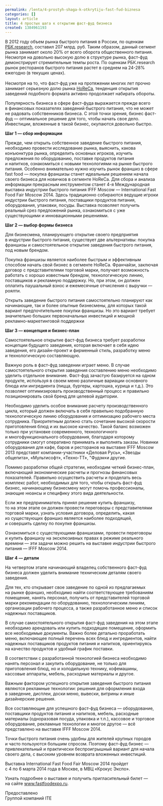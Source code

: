 ```yaml
---
permalink: /lenta/4-prostyh-shaga-k-otkrytiju-fast-fud-biznesa
categories: []
layout: article
title: 4 простых шага к открытию фаст-фуд бизнеса
created: 1384961193
---
```

<p>В&nbsp;2012 году объем рынка быстрого питания в&nbsp;России, по&nbsp;оценкам <a href="http://marketing.rbc.ru/author/1203931.shtml">РБК.research</a>, составил 207&nbsp;млрд. руб. Таким образом, данный сегмент рынка занимает около&nbsp;20% от&nbsp;всего оборота общественного питания. Несмотря на&nbsp;довольно высокую долю в&nbsp;структуре рынка, фаст-фуд демонстрирует стремительные темпы роста. По&nbsp;оценкам РБК.research рынок ресторанов быстрого питания растет в&nbsp;среднем на&nbsp;<nobr>24-28%</nobr> ежегодно (в&nbsp;текущих ценах).<br/>
	<br/>
 Несмотря на&nbsp;то, что фаст-фуд уже на&nbsp;протяжении многих лет прочно занимает серьезную долю рынка <a href="http://ru.wikipedia.org/wiki/HoReCa">HoReCa</a>, тенденция открытия заведений подобного формата активно продолжает набирать обороты. 
</p>
<!--break-->
<p>Популярность бизнеса в&nbsp;сфере фаст-фуда выражается прежде всего в&nbsp;финансовых показателях заведений быстрого питания, что не&nbsp;может не&nbsp;радовать собственников бизнеса. С&nbsp;этой точки зрения, бизнес фаст-фуд&nbsp;— оптимальное решение для того, чтобы начать свое дело. Инвестиции, вложенные в&nbsp;такой бизнес, окупаются довольно быстро.</p>
<p><strong>Шаг 1&nbsp;— сбор информации</strong></p>
<p>Прежде, чем открыть собственное заведение быстрого питания, необходимо провести исследование рынка, выяснить, какова конъюнктура рынка, определить основных игроков, изучить предложения по&nbsp;оборудованию, поставке продуктов питания и&nbsp;напитков, ознакомиться с&nbsp;новыми технологиями на&nbsp;рынке быстрого питания. Особенно внимательно нужно изучить рынок франшиз в&nbsp;сфере fast food&nbsp;— покупка франшизы станет идеальным решением начала своего бизнеса для новичков в&nbsp;сегменте HoReCa. Для сбора и&nbsp;анализа информации прекрасным инструментом станет <nobr>4-я</nobr> Международная выставка индустрии быстрого питания IFFF Moscow&nbsp;— International Fast Food Fair Moscow 2014. Здесь традиционно собираются ведущие игроки индустрии быстрого питания, поставщики продуктов питания, оборудования, упаковки, посуды. Выставка позволяет получить реальный срез предложений рынка, ознакомиться с&nbsp;уже существующими и&nbsp;инновационными решениями.</p>
<p><strong>Шаг 2&nbsp;— выбор формы бизнеса</strong></p>
<p>Для бизнесмена, планирующего открытие своего предприятия в&nbsp;индустрии быстрого питания, существует две альтернативы: покупка франшизы и&nbsp;самостоятельное открытие заведения быстрого питания, под новым брендом.</p>
<p>Покупка франшизы является наиболее быстрым и&nbsp;эффективным способом начать свой бизнес в&nbsp;сегменте HoReCa. Франчайзи, заключая договор с&nbsp;представителями торговой марки, получает возможность работать с&nbsp;хорошо известным брендом, технологическую линию, поставщиков и&nbsp;рекламную поддержку. Но, при этом, он&nbsp;должен оплатить паушальный взнос и&nbsp;ежемесячные отчисления с&nbsp;выручки&nbsp;— роялти.</p>
<p>Открыть заведение быстрого питания самостоятельно планируют как начинающие, так и&nbsp;более опытные бизнесмены, для которых такой вариант предпочтительнее покупки франшизы. Но&nbsp;это вариант требует значительно больших первоначальных инвестиций и&nbsp;мощной рекламно-маркетинговой поддержки</p>
<p><strong>Шаг 3&nbsp;— концепция и&nbsp;бизнес-план</strong></p>
<p>Самостоятельное открытие фаст-фуд бизнеса требует разработки концепции будущего заведения, которая включает в&nbsp;себя идею заведения, его дизайн-проект и&nbsp;фирменный стиль, разработку меню и&nbsp;технологическую составляющую.</p>
<p>Важную роль в&nbsp;фаст-фуд заведении играет меню. В&nbsp;случае самостоятельного открытия заведения составлению меню необходимо уделить отдельное внимание. Фаст-фуд зачастую базируется на&nbsp;одном продукте, используя в&nbsp;своем меню различные вариации основного блюда или ингредиента (пицца, бургеры, картошка, курица и&nbsp;т.д.). Это позволяет оптимизировать производственный процесс и&nbsp;правильно позиционировать свой бренд для целевой аудитории.</p>
<p>Необходимо уделить особое внимание расчету производственного цикла, который должен включать в&nbsp;себя правильно подобранную технологическую линию оборудования и&nbsp;оптимизацию рабочего места сотрудника. Приоритетным должно стать сочетание высокой скорости приготовления блюд и&nbsp;их&nbsp;высокое качество. Такой баланс возможен только при установке современного, технологичного и&nbsp;многофункционального оборудования, благодаря которому сотрудники смогут оперативно принимать и&nbsp;выполнять заказы. Новинки оборудования для кафе, баров и&nbsp;ресторанов на&nbsp;выставке IFFF Moscow 2013 представят компании-участники «Деловая Русь», «Звезды общепита», «Мультисофт», «Техно-ТТ», "Фудэк«и другие.</p>
<p>Помимо разработки общей стратегии, необходим четкий бизнес-план, включающий экономические расчеты и&nbsp;прогнозы финансовых показателей. Правильно осуществить расчеты и&nbsp;проделать весь комплекс работ, необходимых для того, чтобы открыть фаст-фуд бизнес, начинающему бизнесмену могут помочь профессионалы, знающие нюансы и&nbsp;специфику этого вида деятельности.</p>
<p>Если&nbsp;же предприниматель принял решение купить франшизу, то&nbsp;на&nbsp;этом этапе он&nbsp;должен провести переговоры с&nbsp;представителями торговой марки, узнать условия договора, определить, какая из&nbsp;существующих франшиз является наиболее подходящей, и&nbsp;совершить сделку по&nbsp;покупке франшизы.</p>
<p>Ознакомиться с&nbsp;существующими франшизами, провести переговоры и&nbsp;купить франшизу на&nbsp;эксклюзивных правах в&nbsp;режиме реального времени&nbsp;— эти задачи можно решить на&nbsp;выставке индустрии быстрого питания&nbsp;— IFFF Moscow 2014.</p>
<p><strong>Шаг 4&nbsp;— детали</strong></p>
<p>На&nbsp;четвертом этапе начинающий владелец собственного фаст-фуд бизнеса должен уделить внимание техническим деталям своего заведения.</p>
<p>Для тех, кто открывает свое заведение по&nbsp;одной из&nbsp;предлагаемых на&nbsp;рынке франшиз, необходимо найти соответствующее требованиям помещение, нанять персонал, получить от&nbsp;представителей торговой марки рекомендации по&nbsp;оборудованию, технологическим линиям, организации рабочего процесса, а&nbsp;также разработанное меню и&nbsp;список надежных поставщиков.</p>
<p>В&nbsp;случае самостоятельного открытия фаст-фуд заведения на&nbsp;этом этапе необходимо арендовать или купить подходящее помещение, оформить все необходимые документы. Важно более детально проработать меню, включающее полный перечень всех блюд и&nbsp;ингредиентов, найти надежных поставщиков продуктов питания и&nbsp;напитков, ориентируясь на&nbsp;качество продуктов и&nbsp;удобный график поставки.</p>
<p>В&nbsp;соответствии с&nbsp;разработанной технологией бизнеса необходимо нанять персонал и&nbsp;закупить оборудование, не&nbsp;только для приготовления блюд, но&nbsp;и&nbsp;холодильную технику, кофемашины, кассовые аппараты, мебель, расходные материалы и&nbsp;другое.</p>
<p>Важным фактором успешного открытия заведения быстрого питания являются рекламные технологии: решения для оформления входа в&nbsp;заведение, дисплеи, доски меню, вывески, витрины и&nbsp;иные дизайнерские решения.</p>
<p>Все составляющие для успешного фаст-фуд бизнеса&nbsp;— оборудование, поставщики продуктов питания и&nbsp;напитков, мебель, расходные материалы (одноразовая посуда, упаковка и&nbsp;т.п.), кассовое и&nbsp;торговое оборудование, рекламные технологии и&nbsp;многое другое&nbsp;— всё представлено на&nbsp;выставке IFFF Moscow 2014.</p>
<p>Точки быстрого питания очень удобны для жителей крупных городов и&nbsp;часто пользуются большим спросом. Поэтому фаст-фуд бизнес&nbsp;— привлекательный и&nbsp;практически беспроигрышный вариант для начала своего дела, с&nbsp;высоким уровнем возврата вложенных инвестиций.</p>
<p>Выставка International Fast Food Fair Moscow 2014 пройдет с&nbsp;4&nbsp;по&nbsp;6&nbsp;марта 2014 года в&nbsp;Москве, в&nbsp;МВЦ «Крокус Экспо».</p>
<p>Узнать подробнее о&nbsp;выставке и&nbsp;получить пригласительный билет&nbsp;— на&nbsp;сайте <a href="http://www.fastfoodexpo.ru">www.fastfoodexpo.ru</a>.</p>
<p>Предоставлено<br/>
 Группой компаний ITE 
</p>
